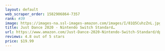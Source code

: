 ```yaml
---
layout: default 
﻿web_scraper_order: 1582906864-7357
rank: #39
image: https://images-na.ssl-images-amazon.com/images/I/81Q5CuhzZnL.jpg
title: Just Dance 2020 - Nintendo Switch Standard…
url: https://www.amazon.com/Just-Dance-2020-Nintendo-Switch-Standard/dp/B07SK37PK2/ref=zg_mw_videogames_39?_encoding=UTF8&psc=1&refRID=7CPRMDBM19Z4C6MKHK80
reviews: 4.8 out of 5 stars
price: $19.99 
---
```

